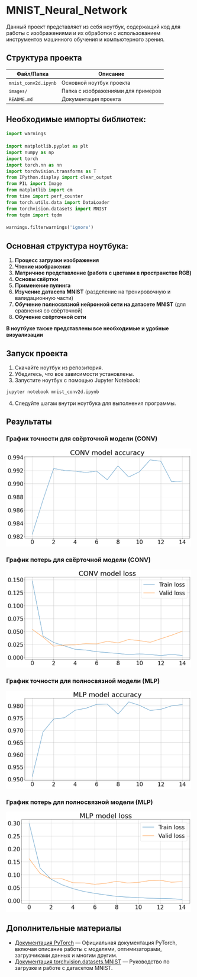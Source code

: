 # MNIST_Neural_Network

Данный проект представляет из себя ноутбук, содержащий код для работы с изображениями и их обработки с использованием инструментов машинного обучения и компьютерного зрения.

## Структура проекта
| Файл/Папка          | Описание                             |
|---------------------|-------------------------------------|
| `mnist_conv2d.ipynb` | Основной ноутбук проекта             |
| `images/`           | Папка с изображениями для примеров   |
| `README.md`         | Документация проекта                 |


## Необходимые импорты библиотек:
```python
import warnings

import matplotlib.pyplot as plt
import numpy as np
import torch
import torch.nn as nn
import torchvision.transforms as T
from IPython.display import clear_output
from PIL import Image
from matplotlib import cm
from time import perf_counter
from torch.utils.data import DataLoader
from torchvision.datasets import MNIST
from tqdm import tqdm

warnings.filterwarnings('ignore')
```

## Основная структура ноутбука:

1. **Процесс загрузки изображения**
2. **Чтение изображения**
3. **Матричное представление (работа с цветами в пространстве RGB)**
4. **Основы свёртки**
5. **Применение пулинга**
6. **Изучение датасета MNIST** (разделение на тренировочную и валидационную части)
7. **Обучение полносвязной нейронной сети на датасете MNIST** (для сравнения со свёрточной)
8. **Обучение свёрточной сети**

**В ноутбуке также представлены все необходимые и удобные визуализации**

## Запуск проекта

1. Скачайте ноутбук из репозитория.
2. Убедитесь, что все зависимости установлены.
3. Запустите ноутбук с помощью Jupyter Notebook:

```bash
jupyter notebook mnist_conv2d.ipynb
```
4. Следуйте шагам внутри ноутбука для выполнения программы.

## Результаты

### График точности для свёрточной модели (CONV)
<img src="images/conv_model_acuuracy.png" alt="График точности CONV" width="500">

### График потерь для свёрточной модели (CONV)
<img src="images/conv_model_loss.png" alt="График потерь CONV" width="500">

### График точности для полносвязной модели (MLP)
<img src="images/mlp_model_accuracy.png" alt="График точности MLP" width="500">

### График потерь для полносвязной модели (MLP)
<img src="images/mlp_model_loss.png" alt="График потерь MLP" width="500">

## Дополнительные материалы
- [Документация PyTorch](https://pytorch.org/docs/stable/index.html) — Официальная документация PyTorch, включая описание работы с моделями, оптимизаторами, загрузчиками данных и многим другим.
- [Документация torchvision.datasets.MNIST](https://pytorch.org/vision/stable/datasets.html#mnist) — Руководство по загрузке и работе с датасетом MNIST.